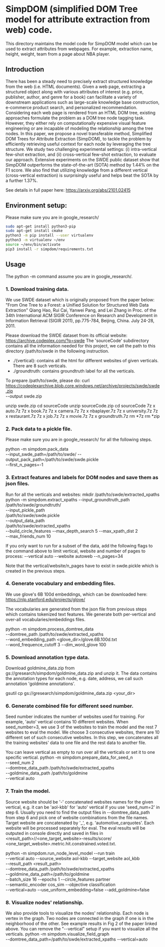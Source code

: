 # SimpDOM (simplified DOM Tree model for attribute extraction from web) code.
This directory maintains the model code for SimpDOM model which can be used to
extract attributes from webpages. For example, extraction name, height, weight,
team from a page about NBA player.

## Introduction
There has been a steady need to precisely extract structured knowledge from the
web (i.e. HTML documents). Given a web page, extracting a structured object
along with various attributes of interest
(e.g. price, publisher, author, and genre for a book) can facilitate a
variety of downstream applications such as large-scale knowledge
base construction, e-commerce product search, and personalized
recommendation. Considering each web page is rendered from an
HTML DOM tree, existing approaches formulate the problem as
a DOM tree node tagging task. However, they either rely on computationally
expensive visual feature engineering or are incapable
of modeling the relationship among the tree nodes. In this paper,
we propose a novel transferable method, Simplified DOM Trees
for Attribute Extraction (SimpDOM), to tackle the problem by efficiently
retrieving useful context for each node by leveraging the
tree structure. We study two challenging experimental settings:
(i) intra-vertical few-shot extraction, and (ii) cross-vertical few-shot
extraction, to evaluate our approach. Extensive experiments on the SWDE public
dataset show that SimpDOM outperforms the state-of-the-art (SOTA) method by
1.44% on the F1 score. We also find that utilizing knowledge from a
different vertical (cross-vertical extraction) is surprisingly useful
and helps beat the SOTA by a further 1.37%.

See details in full paper here: https://arxiv.org/abs/2101.02415

## Environment setup:
Please make sure you are in google_research/
```bash
sudo apt-get install python3-pip
sudo apt-get install cmake
python3 -m pip install --user virtualenv
python3 -m virtualenv ~/env
source ~/env/bin/activate
pip3 install -r simpdom/requirements.txt
```

## Usage
The python -m command assume you are in google_research/.

### 1. Download training data.
We use SWDE dataset which is originally proposed from the paper below:
"From One Tree to a Forest: a Unified Solution for Structured Web Data Extraction"
Qiang Hao, Rui Cai, Yanwei Pang, and Lei Zhang
in Proc. of the 34th International ACM SIGIR Conference on Research and Development in Information Retrieval (SIGIR 2011), pp.775-784, Beijing, China. July 24-28, 2011.

Please download the SWDE dataset from its official website:
https://archive.codeplex.com/?p=swde
The 'sourceCode' subdirectory contains all the information needed for
this project, we call the path to this directory /path/to/swde in the following
instruction.
* ./{vertical}: contains all the html for different websites of given verticals.
  There are 8 such verticals.
* ./groundtruth: contains groundtruth label for all the verticals.

To prepare /path/to/swde, please do:
curl \
https://codeplexarchive.blob.core.windows.net/archive/projects/swde/swde.zip \
--output swde.zip

unzip swde.zip
cd sourceCode
unzip sourceCode.zip
cd sourceCode
7z x auto.7z
7z x book.7z
7z x camera.7z
7z x nbaplayer.7z
7z x university.7z
7z x restaurant.7z
7z x job.7z
7z x movie.7z
7z x groundtruth.7z
rm *7z
rm *zip

### 2. Pack data to a pickle file.
Please make sure you are in google_research/ for all the following steps.

python -m simpdom.pack_data \
--input_swde_path=/path/to/swde/ --output_pack_path=/path/to/swde/swde.pickle \
--first_n_pages=-1

### 3. Extract features and labels for DOM nodes and save them as json files.
Run for all the verticals and websites:
mkdir /path/to/swde/extracted_xpaths
python -m simpdom.extract_xpaths --input_groundtruth_path \
/path/to/swde/groundtruth/ \
--input_pickle_path \
/path/to/swde/swde.pickle \
--output_data_path \
/path/to/swde/extracted_xpaths \
--build_circle_features --max_depth_search 5 --max_xpath_dist 2 \
--max_friends_num 10

If you only want to run for a subset of the data, add the following flags to the
command above to limit vertical, website and number of pages to process:
--vertical auto --website autoweb --n_pages=34

Note that the vertical/website/n_pages have to exist in swde.pickle which is
created in the previous steps.

### 4. Generate vocabulary and embedding files.
We use glove's 6B 100d embeddings, which can be downloaded here:
https://nlp.stanford.edu/projects/glove/

The vocabularies are generated from the json file from previous steps which
contains tokenized text features. We generate both per-vertical and over-all
vocabularies/embeddings files.

python -m simpdom.process_domtree_data \
--domtree_path /path/to/swde/extracted_xpaths \
--word_embedding_path <glove_dir>/glove.6B.100d.txt \
--word_frequence_cutoff 3 --dim_word_glove 100

### 5. Download annotation type data.
Download goldmine_data.zip from gs://gresearch/simpdom/goldmine_data.zip and
unzip it. The data contains the annotation types for each node, e.g. date,
address, we call such annotation 'goldmine annotations'.

gsutil cp gs://gresearch/simpdom/goldmine_data.zip <your_dir>

### 6. Generate combined file for different seed number.

Seed number indicates the number of websites used for training. For example,
'auto' vertical contains 10 different websites. When seed_number=3, we use 3 of
the websites to train the model and the rest 7 websites to eval the model. We
choose 3 consecutive websites, there are 10 different set of such consecutive
websites. In this step, we concatenates all the training websites' data to one
file and the rest data to another file.

You can leave vertical as empty to run over all the verticals or set it to one
specific vertical.
python -m simpdom.prepare_data_for_seed_n \
--seed_num 2 \
--domtree_data_path /path/to/swde/extracted_xpaths \
--goldmine_data_path /path/to/goldmine \
--vertical auto

### 7. Train the model.
Source website should be '-' concatenated websites names for the given vertical,
e.g. it can be 'aol-kbb' for 'auto' vertical if you use 'seed_num=2' in step 6.
Usually you need to find the output files in --domtree_data_path from step 6 and
pick one of website combinations from the file names. Target website are
concatenated by '_', e.g. 'automotive_carquotes'. Each website will be processed
separately for eval. The eval results will be outputed in console directly and
saved in files in <result_path>/<vertical>/<one_target_website>-results/score/
<one_target_website>.metric.hit.constrained.voted.txt.

python -m simpdom.run_node_level_model --run train \
--vertical auto --source_website aol-kbb --target_website aol_kbb \
--result_path <result_path> \
--domtree_data_path /path/to/swde/extracted_xpaths \
--goldmine_data_path=/path/to/goldmine \
--batch_size 16 --epochs 1 --circle_features partner \
--semantic_encoder cos_sim --objective classification \
--vertical=auto --use_uniform_embedding=false --add_goldmine=false

### 8. Visualize nodes' relationship.
We also provide tools to visualize the nodes' relationship. Each node is vertex
in the graph. Two nodes are connected in the graph if one is in the neighborhood
of the other. See example results in Fig 2 of the paper linked above. You can
remove the "--vertical" setup if you want to visualize all the verticals.
python -m simpdom.visualize_field_graph \
--domtree_data_path=/path/to/swde/extracted_xpaths --vertical=auto

